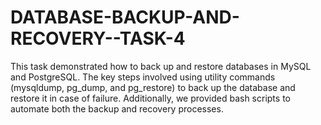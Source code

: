 # DATABASE-BACKUP-AND-RECOVERY--TASK-4
This task demonstrated how to back up and restore databases in MySQL and PostgreSQL. The key steps involved using utility commands (mysqldump, pg_dump, and pg_restore) to back up the database and restore it in case of failure. Additionally, we provided bash scripts to automate both the backup and recovery processes.
